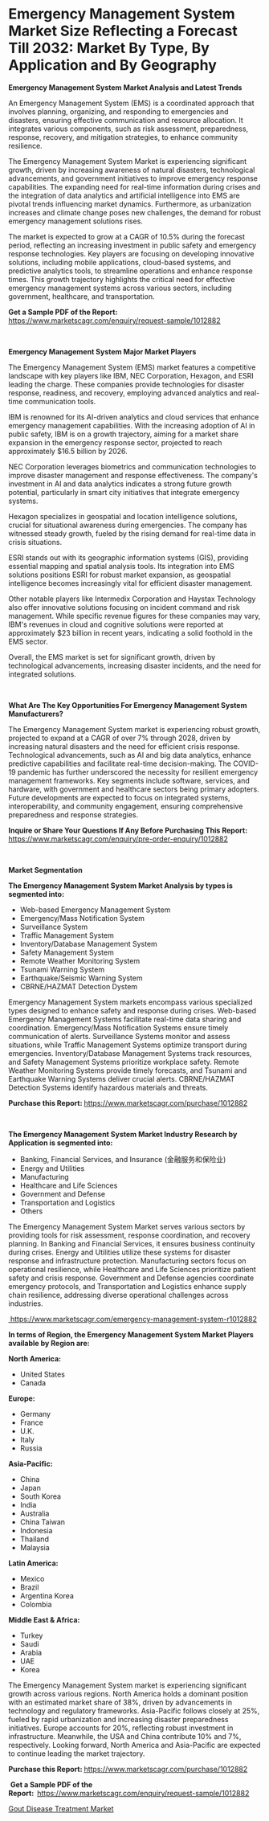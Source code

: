 <p><h1>Emergency Management System Market Size Reflecting a Forecast Till 2032: Market By Type, By Application and By Geography</h1></p><p><strong>Emergency Management System Market Analysis and Latest Trends</strong></p>
<p><p>An Emergency Management System (EMS) is a coordinated approach that involves planning, organizing, and responding to emergencies and disasters, ensuring effective communication and resource allocation. It integrates various components, such as risk assessment, preparedness, response, recovery, and mitigation strategies, to enhance community resilience.</p><p>The Emergency Management System Market is experiencing significant growth, driven by increasing awareness of natural disasters, technological advancements, and government initiatives to improve emergency response capabilities. The expanding need for real-time information during crises and the integration of data analytics and artificial intelligence into EMS are pivotal trends influencing market dynamics. Furthermore, as urbanization increases and climate change poses new challenges, the demand for robust emergency management solutions rises.</p><p>The market is expected to grow at a CAGR of 10.5% during the forecast period, reflecting an increasing investment in public safety and emergency response technologies. Key players are focusing on developing innovative solutions, including mobile applications, cloud-based systems, and predictive analytics tools, to streamline operations and enhance response times. This growth trajectory highlights the critical need for effective emergency management systems across various sectors, including government, healthcare, and transportation.</p></p>
<p><strong>Get a Sample PDF of the Report:&nbsp;</strong> <a href="https://www.marketscagr.com/enquiry/request-sample/1012882?utm_campaign=3169&utm_medium=2&utm_source=Github&utm_content=ia&utm_term=05032025&utm_id=emergency-management-system">https://www.marketscagr.com/enquiry/request-sample/1012882</a></p>
<p>&nbsp;</p>
<p><strong>Emergency Management System Major Market Players</strong></p>
<p><p>The Emergency Management System (EMS) market features a competitive landscape with key players like IBM, NEC Corporation, Hexagon, and ESRI leading the charge. These companies provide technologies for disaster response, readiness, and recovery, employing advanced analytics and real-time communication tools.</p><p>IBM is renowned for its AI-driven analytics and cloud services that enhance emergency management capabilities. With the increasing adoption of AI in public safety, IBM is on a growth trajectory, aiming for a market share expansion in the emergency response sector, projected to reach approximately $16.5 billion by 2026.</p><p>NEC Corporation leverages biometrics and communication technologies to improve disaster management and response effectiveness. The company's investment in AI and data analytics indicates a strong future growth potential, particularly in smart city initiatives that integrate emergency systems.</p><p>Hexagon specializes in geospatial and location intelligence solutions, crucial for situational awareness during emergencies. The company has witnessed steady growth, fueled by the rising demand for real-time data in crisis situations.</p><p>ESRI stands out with its geographic information systems (GIS), providing essential mapping and spatial analysis tools. Its integration into EMS solutions positions ESRI for robust market expansion, as geospatial intelligence becomes increasingly vital for efficient disaster management.</p><p>Other notable players like Intermedix Corporation and Haystax Technology also offer innovative solutions focusing on incident command and risk management. While specific revenue figures for these companies may vary, IBM's revenues in cloud and cognitive solutions were reported at approximately $23 billion in recent years, indicating a solid foothold in the EMS sector.</p><p>Overall, the EMS market is set for significant growth, driven by technological advancements, increasing disaster incidents, and the need for integrated solutions.</p></p>
<p>&nbsp;</p>
<p><strong>What Are The Key Opportunities For Emergency Management System Manufacturers?</strong></p>
<p><p>The Emergency Management System market is experiencing robust growth, projected to expand at a CAGR of over 7% through 2028, driven by increasing natural disasters and the need for efficient crisis response. Technological advancements, such as AI and big data analytics, enhance predictive capabilities and facilitate real-time decision-making. The COVID-19 pandemic has further underscored the necessity for resilient emergency management frameworks. Key segments include software, services, and hardware, with government and healthcare sectors being primary adopters. Future developments are expected to focus on integrated systems, interoperability, and community engagement, ensuring comprehensive preparedness and response strategies.</p></p>
<p><strong>Inquire or Share Your Questions If Any Before Purchasing This Report:</strong> <a href="https://www.marketscagr.com/enquiry/pre-order-enquiry/1012882?utm_campaign=3169&utm_medium=2&utm_source=Github&utm_content=ia&utm_term=05032025&utm_id=emergency-management-system">https://www.marketscagr.com/enquiry/pre-order-enquiry/1012882</a></p>
<p>&nbsp;</p>
<p><strong>Market Segmentation</strong></p>
<p><strong>The Emergency Management System Market Analysis by types is segmented into:</strong></p>
<p><ul><li>Web-based Emergency Management System</li><li>Emergency/Mass Notification System</li><li>Surveillance System</li><li>Traffic Management System</li><li>Inventory/Database Management System</li><li>Safety Management System</li><li>Remote Weather Monitoring System</li><li>Tsunami Warning System</li><li>Earthquake/Seismic Warning System</li><li>CBRNE/HAZMAT Detection Dystem</li></ul></p>
<p><p>Emergency Management System markets encompass various specialized types designed to enhance safety and response during crises. Web-based Emergency Management Systems facilitate real-time data sharing and coordination. Emergency/Mass Notification Systems ensure timely communication of alerts. Surveillance Systems monitor and assess situations, while Traffic Management Systems optimize transport during emergencies. Inventory/Database Management Systems track resources, and Safety Management Systems prioritize workplace safety. Remote Weather Monitoring Systems provide timely forecasts, and Tsunami and Earthquake Warning Systems deliver crucial alerts. CBRNE/HAZMAT Detection Systems identify hazardous materials and threats.</p></p>
<p><strong>Purchase this Report:&nbsp;</strong><a href="https://www.marketscagr.com/purchase/1012882?utm_campaign=3169&utm_medium=2&utm_source=Github&utm_content=ia&utm_term=05032025&utm_id=emergency-management-system">https://www.marketscagr.com/purchase/1012882</a></p>
<p>&nbsp;</p>
<p><strong>The Emergency Management System Market Industry Research by Application is segmented into:</strong></p>
<p><ul><li>Banking, Financial Services, and Insurance (金融服务和保险业)</li><li>Energy and Utilities</li><li>Manufacturing</li><li>Healthcare and Life Sciences</li><li>Government and Defense</li><li>Transportation and Logistics</li><li>Others</li></ul></p>
<p><p>The Emergency Management System Market serves various sectors by providing tools for risk assessment, response coordination, and recovery planning. In Banking and Financial Services, it ensures business continuity during crises. Energy and Utilities utilize these systems for disaster response and infrastructure protection. Manufacturing sectors focus on operational resilience, while Healthcare and Life Sciences prioritize patient safety and crisis response. Government and Defense agencies coordinate emergency protocols, and Transportation and Logistics enhance supply chain resilience, addressing diverse operational challenges across industries.</p></p>
<p><a href="https://www.marketscagr.com/emergency-management-system-r1012882?utm_campaign=3169&utm_medium=2&utm_source=Github&utm_content=ia&utm_term=05032025&utm_id=emergency-management-system">&nbsp;https://www.marketscagr.com/emergency-management-system-r1012882</a></p>
<p><strong>In terms of Region, the Emergency Management System Market Players available by Region are:</strong></p>
<p>
    <p> <strong> North America: </strong>
        <ul>
            <li>United States</li>
            <li>Canada</li>
        </ul>
        </p> 
    <p> <strong> Europe: </strong>
        <ul>
            <li>Germany</li>
            <li>France</li>
            <li>U.K.</li>
            <li>Italy</li>
            <li>Russia</li>
        </ul>
        </p> 
    <p> <strong> Asia-Pacific: </strong>
        <ul>
            <li>China</li>
            <li>Japan</li>
            <li>South Korea</li>
            <li>India</li>
            <li>Australia</li>
            <li>China Taiwan</li>
            <li>Indonesia</li>
            <li>Thailand</li>
            <li>Malaysia</li>
        </ul>
        </p> 
    <p> <strong> Latin America: </strong>
        <ul>
            <li>Mexico</li>
            <li>Brazil</li>
            <li>Argentina Korea</li>
            <li>Colombia</li>
        </ul>
        </p> 
    <p> <strong> Middle East & Africa: </strong>
        <ul>
            <li>Turkey</li>
            <li>Saudi</li>
            <li>Arabia</li>
            <li>UAE</li>
            <li>Korea</li>
        </ul>
    </p>
    </p>
<p><p>The Emergency Management System market is experiencing significant growth across various regions. North America holds a dominant position with an estimated market share of 38%, driven by advancements in technology and regulatory frameworks. Asia-Pacific follows closely at 25%, fueled by rapid urbanization and increasing disaster preparedness initiatives. Europe accounts for 20%, reflecting robust investment in infrastructure. Meanwhile, the USA and China contribute 10% and 7%, respectively. Looking forward, North America and Asia-Pacific are expected to continue leading the market trajectory.</p></p>
<p><strong>Purchase this Report: </strong><a href="https://www.marketscagr.com/purchase/1012882?utm_campaign=3169&utm_medium=2&utm_source=Github&utm_content=ia&utm_term=05032025&utm_id=emergency-management-system">https://www.marketscagr.com/purchase/1012882</a></p>
<p>&nbsp;<strong>Get a Sample PDF of the Report:&nbsp;&nbsp;</strong><a href="https://www.marketscagr.com/enquiry/request-sample/1012882?utm_campaign=3169&utm_medium=2&utm_source=Github&utm_content=ia&utm_term=05032025&utm_id=emergency-management-system">https://www.marketscagr.com/enquiry/request-sample/1012882</a></p>
<p><strong></strong></p>
<p><p><a href="https://github.com/lynlynyusay/Market-Research-Report-List-1/blob/main/gout-disease-treatment-market.md?utm_campaign=3169&utm_medium=2&utm_source=Github&utm_content=ia&utm_term=05032025&utm_id=emergency-management-system">Gout Disease Treatment Market</a></p></p>
